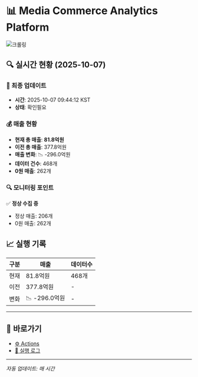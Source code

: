 # 📊 Media Commerce Analytics Platform

![크롤링](https://img.shields.io/badge/크롤링-확인필요-orange)

## 🔍 실시간 현황 (2025-10-07)

### 📍 최종 업데이트
- **시간**: 2025-10-07 09:44:12 KST
- **상태**: 확인필요

### 💰 매출 현황
- **현재 총 매출**: **81.8억원**
- **이전 총 매출**: 377.8억원
- **매출 변화**: 📉 -296.0억원
- **데이터 건수**: 468개
- **0원 매출**: 262개

### 🔍 모니터링 포인트

✅ **정상 수집 중**
- 정상 매출: 206개
- 0원 매출: 262개


## 📈 실행 기록

| 구분 | 매출 | 데이터수 |
|------|------|----------|
| 현재 | 81.8억원 | 468개 |
| 이전 | 377.8억원 | - |
| 변화 | 📉 -296.0억원 | - |

---

## 🔗 바로가기

- [⚙️ Actions](../../actions)
- [📝 실행 로그](../../actions/workflows/daily_scraping.yml)

---

*자동 업데이트: 매 시간*
